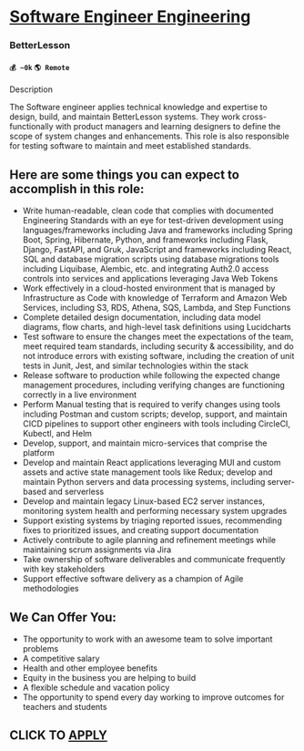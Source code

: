 # [Software Engineer Engineering](https://www.remotewlb.com/apply/software-engineer-engineering-69852)  
### BetterLesson  
#### `💰 ~0k` `🌎 Remote`  

Description

The Software engineer applies technical knowledge and expertise to design, build, and maintain BetterLesson systems. They work cross-functionally with product managers and learning designers to define the scope of system changes and enhancements. This role is also responsible for testing software to maintain and meet established standards.

##  Here are some things you can expect to accomplish in this role:

  * Write human-readable, clean code that complies with documented Engineering Standards with an eye for test-driven development using languages/frameworks including Java and frameworks including Spring Boot, Spring, Hibernate, Python, and frameworks including Flask, Django, FastAPI, and Gruk, JavaScript and frameworks including React, SQL and database migration scripts using database migrations tools including Liquibase, Alembic, etc. and integrating Auth2.0 access controls into services and applications leveraging Java Web Tokens
  * Work effectively in a cloud-hosted environment that is managed by Infrastructure as Code with knowledge of Terraform and Amazon Web Services, including S3, RDS, Athena, SQS, Lambda, and Step Functions
  * Complete detailed design documentation, including data model diagrams, flow charts, and high-level task definitions using Lucidcharts
  * Test software to ensure the changes meet the expectations of the team, meet required team standards, including security & accessibility, and do not introduce errors with existing software, including the creation of unit tests in Junit, Jest, and similar technologies within the stack
  * Release software to production while following the expected change management procedures, including verifying changes are functioning correctly in a live environment
  * Perform Manual testing that is required to verify changes using tools including Postman and custom scripts; develop, support, and maintain CICD pipelines to support other engineers with tools including CircleCI, Kubectl, and Helm
  * Develop, support, and maintain micro-services that comprise the platform
  * Develop and maintain React applications leveraging MUI and custom assets and active state management tools like Redux; develop and maintain Python servers and data processing systems, including server-based and serverless
  * Develop and maintain legacy Linux-based EC2 server instances, monitoring system health and performing necessary system upgrades
  * Support existing systems by triaging reported issues, recommending fixes to prioritized issues, and creating support documentation
  * Actively contribute to agile planning and refinement meetings while maintaining scrum assignments via Jira
  * Take ownership of software deliverables and communicate frequently with key stakeholders
  * Support effective software delivery as a champion of Agile methodologies

##  We Can Offer You:

  * The opportunity to work with an awesome team to solve important problems
  * A competitive salary
  * Health and other employee benefits
  * Equity in the business you are helping to build
  * A flexible schedule and vacation policy
  * The opportunity to spend every day working to improve outcomes for teachers and students

  
## CLICK TO [APPLY](https://www.remotewlb.com/apply/software-engineer-engineering-69852)

